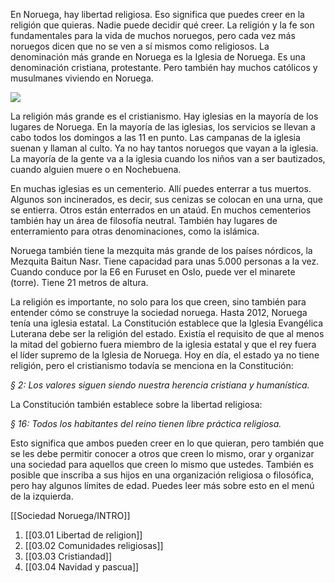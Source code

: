 En Noruega, hay libertad religiosa. Eso significa que puedes creer en la religión que quieras. Nadie puede decidir qué creer. La religión y la fe son fundamentales para la vida de muchos noruegos, pero cada vez más noruegos dicen que no se ven a sí mismos como religiosos. La denominación más grande en Noruega es la Iglesia de Noruega. Es una denominación cristiana, protestante. Pero también hay muchos católicos y musulmanes viviendo en Noruega.

![](https://cdn.kursoria.no/pensum/chapters/-_deyk6u.jpg)

La religión más grande es el cristianismo. Hay iglesias en la mayoría de los lugares de Noruega. En la mayoría de las iglesias, los servicios se llevan a cabo todos los domingos a las 11 en punto. Las campanas de la iglesia suenan y llaman al culto. Ya no hay tantos noruegos que vayan a la iglesia. La mayoría de la gente va a la iglesia cuando los niños van a ser bautizados, cuando alguien muere o en Nochebuena.

En muchas iglesias es un cementerio. Allí puedes enterrar a tus muertos. Algunos son incinerados, es decir, sus cenizas se colocan en una urna, que se entierra. Otros están enterrados en un ataúd. En muchos cementerios también hay un área de filosofía neutral. También hay lugares de enterramiento para otras denominaciones, como la islámica.

Noruega también tiene la mezquita más grande de los países nórdicos, la Mezquita Baitun Nasr. Tiene capacidad para unas 5.000 personas a la vez. Cuando conduce por la E6 en Furuset en Oslo, puede ver el minarete (torre). Tiene 21 metros de altura.

La religión es importante, no solo para los que creen, sino también para entender cómo se construye la sociedad noruega. Hasta 2012, Noruega tenía una iglesia estatal. La Constitución establece que la Iglesia Evangélica Luterana debe ser la religión del estado. Existía el requisito de que al menos la mitad del gobierno fuera miembro de la iglesia estatal y que el rey fuera el líder supremo de la Iglesia de Noruega. Hoy en día, el estado ya no tiene religión, pero el cristianismo todavía se menciona en la Constitución:

_§ 2: Los valores siguen siendo nuestra herencia cristiana y humanística._

La Constitución también establece sobre la libertad religiosa:

_§ 16: Todos los habitantes del reino tienen libre práctica religiosa._

Esto significa que ambos pueden creer en lo que quieran, pero también que se les debe permitir conocer a otros que creen lo mismo, orar y organizar una sociedad para aquellos que creen lo mismo que ustedes. También es posible que inscriba a sus hijos en una organización religiosa o filosófica, pero hay algunos límites de edad. Puedes leer más sobre esto en el menú de la izquierda.

[[Sociedad Noruega/INTRO]] 
1. [[03.01 Libertad de religion]]
2. [[03.02 Comunidades religiosas]]
3. [[03.03 Cristiandad]]
4. [[03.04 Navidad y pascua]]
